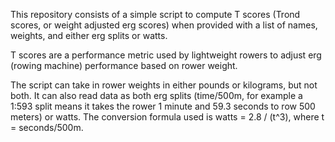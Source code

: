 This repository consists of a simple script to compute T scores (Trond scores, or weight adjusted erg scores) when provided with a list of names, weights, and either erg splits or watts. 

T scores are a performance metric used by lightweight rowers to adjust erg (rowing machine) performance based on rower weight. 

The script can take in rower weights in either pounds or kilograms, but not both. It can also read data as both erg splits (time/500m, for example a 1:593 split means it takes the rower 1 minute and 59.3 seconds to row 500 meters) or watts. The conversion formula used is watts = 2.8 / (t^3), where t = seconds/500m. 
